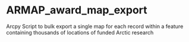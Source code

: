 # ARMAP_award_map_export
Arcpy Script to bulk export a single map for each record within a feature containing thousands of locations of funded Arctic research
